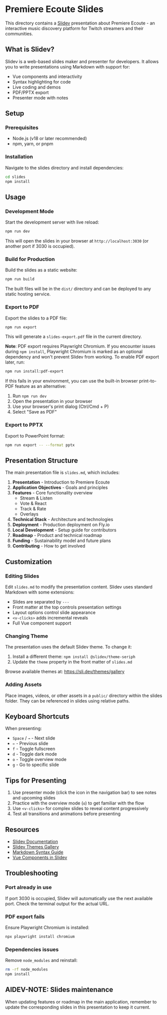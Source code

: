 # Premiere Ecoute Slides

This directory contains a [Slidev](https://sli.dev/) presentation about Premiere Ecoute - an interactive music discovery platform for Twitch streamers and their communities.

## What is Slidev?

Slidev is a web-based slides maker and presenter for developers. It allows you to write presentations using Markdown with support for:
- Vue components and interactivity
- Syntax highlighting for code
- Live coding and demos
- PDF/PPTX export
- Presenter mode with notes

## Setup

### Prerequisites

- Node.js (v18 or later recommended)
- npm, yarn, or pnpm

### Installation

Navigate to the slides directory and install dependencies:

```bash
cd slides
npm install
```

## Usage

### Development Mode

Start the development server with live reload:

```bash
npm run dev
```

This will open the slides in your browser at `http://localhost:3030` (or another port if 3030 is occupied).

### Build for Production

Build the slides as a static website:

```bash
npm run build
```

The built files will be in the `dist/` directory and can be deployed to any static hosting service.

### Export to PDF

Export the slides to a PDF file:

```bash
npm run export
```

This will generate a `slides-export.pdf` file in the current directory.

**Note**: PDF export requires Playwright Chromium. If you encounter issues during `npm install`, Playwright Chromium is marked as an optional dependency and won't prevent Slidev from working. To enable PDF export later, run:

```bash
npm run install:pdf-export
```

If this fails in your environment, you can use the built-in browser print-to-PDF feature as an alternative:
1. Run `npm run dev`
2. Open the presentation in your browser
3. Use your browser's print dialog (Ctrl/Cmd + P)
4. Select "Save as PDF"

### Export to PPTX

Export to PowerPoint format:

```bash
npm run export -- --format pptx
```

## Presentation Structure

The main presentation file is `slides.md`, which includes:

1. **Presentation** - Introduction to Premiere Ecoute
2. **Application Objectives** - Goals and principles
3. **Features** - Core functionality overview
   - Stream & Listen
   - Vote & React
   - Track & Rate
   - Overlays
4. **Technical Stack** - Architecture and technologies
5. **Deployment** - Production deployment on Fly.io
6. **Local Development** - Setup guide for contributors
7. **Roadmap** - Product and technical roadmap
8. **Funding** - Sustainability model and future plans
9. **Contributing** - How to get involved

## Customization

### Editing Slides

Edit `slides.md` to modify the presentation content. Slidev uses standard Markdown with some extensions:

- Slides are separated by `---`
- Front matter at the top controls presentation settings
- Layout options control slide appearance
- `<v-clicks>` adds incremental reveals
- Full Vue component support

### Changing Theme

The presentation uses the default Slidev theme. To change it:

1. Install a different theme: `npm install @slidev/theme-seriph`
2. Update the `theme` property in the front matter of `slides.md`

Browse available themes at: https://sli.dev/themes/gallery

### Adding Assets

Place images, videos, or other assets in a `public/` directory within the slides folder. They can be referenced in slides using relative paths.

## Keyboard Shortcuts

When presenting:

- `Space` / `→` - Next slide
- `←` - Previous slide
- `f` - Toggle fullscreen
- `d` - Toggle dark mode
- `o` - Toggle overview mode
- `g` - Go to specific slide

## Tips for Presenting

1. Use presenter mode (click the icon in the navigation bar) to see notes and upcoming slides
2. Practice with the overview mode (`o`) to get familiar with the flow
3. Use `<v-clicks>` for complex slides to reveal content progressively
4. Test all transitions and animations before presenting

## Resources

- [Slidev Documentation](https://sli.dev/)
- [Slidev Themes Gallery](https://sli.dev/themes/gallery)
- [Markdown Syntax Guide](https://sli.dev/guide/syntax)
- [Vue Components in Slidev](https://sli.dev/custom/)

## Troubleshooting

### Port already in use

If port 3030 is occupied, Slidev will automatically use the next available port. Check the terminal output for the actual URL.

### PDF export fails

Ensure Playwright Chromium is installed:

```bash
npx playwright install chromium
```

### Dependencies issues

Remove `node_modules` and reinstall:

```bash
rm -rf node_modules
npm install
```

## AIDEV-NOTE: Slides maintenance
When updating features or roadmap in the main application, remember to update the corresponding slides in this presentation to keep it current.
